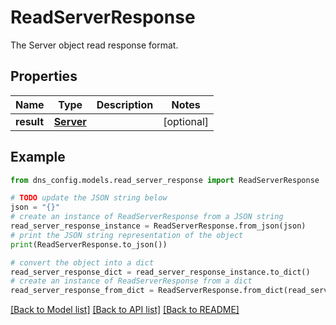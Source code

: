 # ReadServerResponse

The Server object read response format.

## Properties

Name | Type | Description | Notes
------------ | ------------- | ------------- | -------------
**result** | [**Server**](Server.md) |  | [optional] 

## Example

```python
from dns_config.models.read_server_response import ReadServerResponse

# TODO update the JSON string below
json = "{}"
# create an instance of ReadServerResponse from a JSON string
read_server_response_instance = ReadServerResponse.from_json(json)
# print the JSON string representation of the object
print(ReadServerResponse.to_json())

# convert the object into a dict
read_server_response_dict = read_server_response_instance.to_dict()
# create an instance of ReadServerResponse from a dict
read_server_response_from_dict = ReadServerResponse.from_dict(read_server_response_dict)
```
[[Back to Model list]](../README.md#documentation-for-models) [[Back to API list]](../README.md#documentation-for-api-endpoints) [[Back to README]](../README.md)


